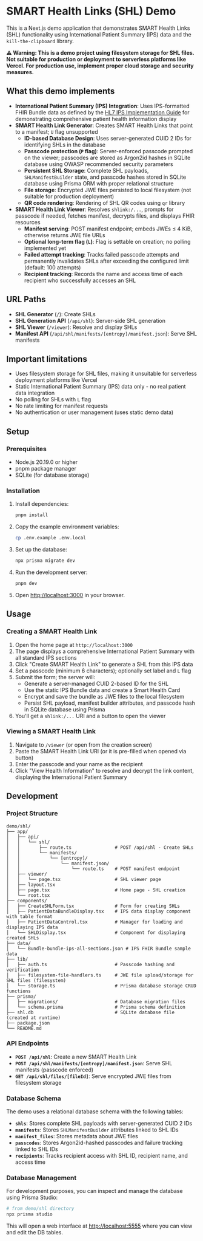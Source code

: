 # SMART Health Links (SHL) Demo

This is a Next.js demo application that demonstrates SMART Health Links (SHL) functionality using International Patient Summary (IPS) data and the `kill-the-clipboard` library.

**⚠️ Warning: This is a demo project using filesystem storage for SHL files. Not suitable for production or deployment to serverless platforms like Vercel. For production use, implement proper cloud storage and security measures.**

## What this demo implements

- **International Patient Summary (IPS) Integration**: Uses IPS-formatted FHIR Bundle data as defined by the [HL7 IPS Implementation Guide](https://hl7.org/fhir/uv/ips/) for demonstrating comprehensive patient health information display
- **SMART Health Link Generator**: Creates SMART Health Links that point to a manifest; `U` flag unsupported
    - **ID-based Database Design**: Uses server-generated CUID 2 IDs for identifying SHLs in the database
    - **Passcode protection (`P` flag)**: Server-enforced passcode prompted on the viewer; passcodes are stored as Argon2id hashes in SQLite database using OWASP recommended security parameters
    - **Persistent SHL Storage**: Complete SHL payloads, `SHLManifestBuilder` state, and passcode hashes stored in SQLite database using Prisma ORM with proper relational structure
    - **File storage**: Encrypted JWE files persisted to local filesystem (not suitable for production deployment)
    - **QR code rendering**: Rendering of SHL QR codes using `qr` library
- **SMART Health Link Viewer**: Resolves `shlink:/...`, prompts for passcode if needed, fetches manifest, decrypts files, and displays FHIR resources
    - **Manifest serving**: POST manifest endpoint; embeds JWEs ≤ 4 KiB, otherwise returns JWE file URLs
    - **Optional long-term flag (`L`)**: Flag is settable on creation; no polling implemented yet
    - **Failed attempt tracking**: Tracks failed passcode attempts and permanently invalidates SHLs after exceeding the configured limit (default: 100 attempts)
    - **Recipient tracking**: Records the name and access time of each recipient who successfully accesses an SHL

## URL Paths

- **SHL Generator** (`/`): Create SHLs
- **SHL Generation API** (`/api/shl`): Server-side SHL generation
- **SHL Viewer** (`/viewer`): Resolve and display SHLs
- **Manifest API** (`/api/shl/manifests/[entropy]/manifest.json`): Serve SHL manifests

## Important limitations

- Uses filesystem storage for SHL files, making it unsuitable for serverless deployment platforms like Vercel
- Static International Patient Summary (IPS) data only - no real patient data integration
- No polling for SHLs with `L` flag
- No rate limiting for manifest requests
- No authentication or user management (uses static demo data)

## Setup

### Prerequisites

- Node.js 20.19.0 or higher
- pnpm package manager
- SQLite (for database storage)

### Installation

1. Install dependencies:
   ```bash
   pnpm install
   ```

2. Copy the example environment variables:
   ```bash
   cp .env.example .env.local
   ```

3. Set up the database:
   ```bash
   npx prisma migrate dev
   ```

4. Run the development server:
   ```bash
   pnpm dev
   ```

5. Open [http://localhost:3000](http://localhost:3000) in your browser.

## Usage

### Creating a SMART Health Link

1. Open the home page at `http://localhost:3000`
2. The page displays a comprehensive International Patient Summary with all standard IPS sections
3. Click "Create SMART Health Link" to generate a SHL from this IPS data
4. Set a passcode (minimum 6 characters); optionally set label and `L` flag
5. Submit the form; the server will:
   - Generate a server-managed CUID 2-based ID for the SHL
   - Use the static IPS Bundle data and create a Smart Health Card 
   - Encrypt and save the bundle as JWE files to the local filesystem
   - Persist SHL payload, manifest builder attributes, and passcode hash in SQLite database using Prisma
6. You'll get a `shlink:/...` URI and a button to open the viewer

### Viewing a SMART Health Link

1. Navigate to `/viewer` (or open from the creation screen)
2. Paste the SMART Health Link URI (or it is pre-filled when opened via button)
3. Enter the passcode and your name as the recipient
4. Click "View Health Information" to resolve and decrypt the link content, displaying the International Patient Summary

## Development

### Project Structure

```
demo/shl/
├── app/
│   ├── api/
│   │   └── shl/
│   │       ├── route.ts                # POST /api/shl - Create SHLs
│   │       └── manifests/
│   │           └── [entropy]/
│   │               └── manifest.json/
│   │                   └── route.ts    # POST manifest endpoint
│   ├── viewer/
│   │   └── page.tsx                    # SHL viewer page
│   ├── layout.tsx
│   ├── page.tsx                        # Home page - SHL creation
│   └── root.tsx
├── components/
│   ├── CreateSHLForm.tsx               # Form for creating SHLs
│   ├── PatientDataBundleDisplay.tsx    # IPS data display component with table format
│   ├── PatientDataControl.tsx          # Manager for loading and displaying IPS data
│   └── SHLDisplay.tsx                  # Component for displaying created SHLs
├── data/
│   └── Bundle-bundle-ips-all-sections.json # IPS FHIR Bundle sample data
├── lib/
│   ├── auth.ts                         # Passcode hashing and verification
│   ├── filesystem-file-handlers.ts     # JWE file upload/storage for SHL files (filesystem)
│   └── storage.ts                      # Prisma database storage CRUD functions
├── prisma/
│   ├── migrations/                     # Database migration files
│   └── schema.prisma                   # Prisma schema definition
├── shl.db                              # SQLite database file (created at runtime)
├── package.json
└── README.md
```

### API Endpoints

- **`POST /api/shl`**: Create a new SMART Health Link
- **`POST /api/shl/manifests/[entropy]/manifest.json`**: Serve SHL manifests (passcode enforced)
- **`GET /api/shl/files/[fileId]`**: Serve encrypted JWE files from filesystem storage

### Database Schema

The demo uses a relational database schema with the following tables:

- **`shls`**: Stores complete SHL payloads with server-generated CUID 2 IDs
- **`manifests`**: Stores `SHLManifestBuilder` attributes linked to SHL IDs
- **`manifest_files`**: Stores metadata about JWE files
- **`passcodes`**: Stores Argon2id-hashed passcodes and failure tracking linked to SHL IDs
- **`recipients`**: Tracks recipient access with SHL ID, recipient name, and access time

### Database Management

For development purposes, you can inspect and manage the database using Prisma Studio:

```bash
# from demo/shl directory
npx prisma studio
```

This will open a web interface at [http://localhost:5555](http://localhost:5555) where you can view and edit the DB tables.

